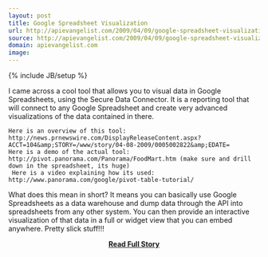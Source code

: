 ```yaml
---
layout: post
title: Google Spreadsheet Visualization
url: http://apievangelist.com/2009/04/09/google-spreadsheet-visualization/
source: http://apievangelist.com/2009/04/09/google-spreadsheet-visualization/
domain: apievangelist.com
image: 
---
```

{% include JB/setup %}<p>I came across a cool tool that allows you to visual data in Google Spreadsheets, using the Secure Data Connector.
It is a reporting tool that will connect to any Google Spreadsheet and create very advanced visualizations of the data contained in there.

	Here is an overview of this tool: http://news.prnewswire.com/DisplayReleaseContent.aspx?ACCT=104&amp;STORY=/www/story/04-08-2009/0005002822&amp;EDATE=
	Here is a demo of the actual tool: http://pivot.panorama.com/Panorama/FoodMart.htm (make sure and drill down in the spreadsheet, its huge)
	 Here is a video explaining how its used: http://www.panorama.com/google/pivot-table-tutorial/

What does this mean in short?
It means you can basically use Google Spreadsheets as a data warehouse and dump data through the API into spreadsheets from any other system.
You can then provide an interactive visualization of that data in a full or widget view that you can embed anywhere.
Pretty slick stuff!!!
</p>
<center><p><a href="http://apievangelist.com/2009/04/09/google-spreadsheet-visualization/" style='padding:25px; font-sze:18px; font-weight: bold;'>Read Full Story</a></p></center>
